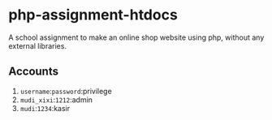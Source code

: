 # php-assignment-htdocs
A school assignment to make an online shop website using php, without any external libraries.

## Accounts
1. `username`:`password`:privilege
2. `mudi_xixi`:`1212`:admin
3. `mudi`:`1234`:kasir
